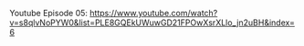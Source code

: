 Youtube Episode 05: https://www.youtube.com/watch?v=s8qlvNoPYW0&list=PLE8GQEkUWuwGD21FPOwXsrXLlo_jn2uBH&index=6
